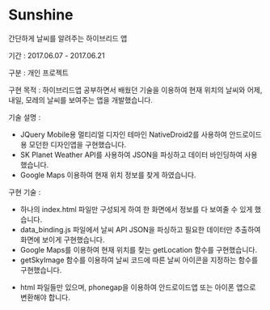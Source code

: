 # Sunshine
간단하게 날씨를 알려주는 하이브리드 앱 

기간 : 2017.06.07 - 2017.06.21

구분 : 개인 프로젝트

구현 목적 : 하이브리드앱 공부하면서 배웠던 기술을 이용하여 현재 위치의 날씨와 어제, 내일, 모레의 날씨를 보여주는 앱을 개발했습니다.

기술 설명 :
- JQuery Mobile용 멀티리얼 디자인 테마인 NativeDroid2를 사용하여 안드로이드용 모던한 디자인앱을 구현했습니다.
- SK Planet Weather API를 사용하여 JSON을 파싱하고 데이터 바인딩하여 사용했습니다.
- Google Maps 이용하여 현재 위치 정보를 찾게 하였습니다.

구현 기술 :
- 하나의 index.html 파일만 구성되게 하여 한 화면에서 정보를 다 보여줄 수 있게 했습니다.
- data_binding.js 파일에서 날씨 API JSON을 파싱하고 필요한 데이터만 추출하여 화면에 보이게 구현했습니다.
- Google Maps를 이용하여 현재 위치를 찾는 getLocation 함수를 구현했습니다.
- getSkyImage 함수를 이용하여 날씨 코드에 따른 날씨 아이콘을 지정하는 함수를 구현했습니다.

* html 파일들만 있으며, phonegap을 이용하여 안드로이드앱 또는 아이폰 앱으로 변환해야 합니다.
